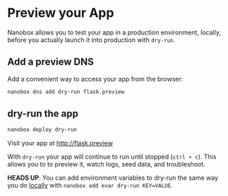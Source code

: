 # Preview your App

Nanobox allows you to test your app in a production environment, locally, before you actually launch it into production with `dry-run`.

## Add a preview DNS
Add a convenient way to access your app from the browser:

```bash
nanobox dns add dry-run flask.preview
```

## dry-run the app

```bash
nanobox deploy dry-run
```

Visit your app at <a href="http://flask.preview" target="\_blank">http://flask.preview</a>

With `dry-run` your app will continue to run until stopped (`ctrl + c`). This allows you to to preview it, watch logs, seed data, and troubleshoot.

**HEADS UP**: You can add environment variables to dry-run the same way you do [locally](/python/flask/local-evars) with `nanobox add evar dry-run KEY=VALUE`.
